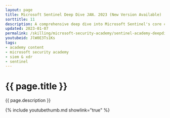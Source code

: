 ```yaml
---
layout: page
title: Microsoft Sentinel Deep Dive JAN. 2023 (New Version Available)
sorttitle: 11
description: A comprehensive deep dive into Microsoft Sentinel's core capabilities, data ingestion methods, Azure Monitor Agent (AMA), and Sentinel for MSSPs. Within this session, analyze Microsoft Sentinel implementation and learn about ARM templates, Incidents, Workbooks, Data Connectors, Content Hub solutions, Watchlists, and more with a detailed demo.
updated: 2023-01-07
permalink: /skilling/microsoft-security-academy/sentinel-academy-deepdive
youtubeid: JlW0E3Ts1Ks
tags: 
- academy content
- microsoft security academy
- siem & xdr
- sentinel
---
```


# {{ page.title }}

{{ page.description }}

{% include youtubethumb.md showlink="true" %}